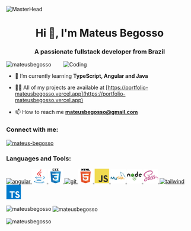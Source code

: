 ![MasterHead](https://media.giphy.com/headers/GitHub/w8ZJLtJbmuph.gif)
<h1 align="center">Hi 👋, I'm Mateus Begosso</h1>
<h3 align="center">A passionate fullstack developer from Brazil</h3>
<img align="right" alt="Coding" width="350" src="https://media.tenor.com/QSb5JWCCpzkAAAAC/typing-eric-cartman.gif">


<p align="left"> <img src="https://komarev.com/ghpvc/?username=mateusbegosso&label=Profile%20views&color=0e75b6&style=flat" alt="mateusbegosso" /> </p>


- 🌱 I’m currently learning **TypeScript, Angular and Java**

- 👨‍💻 All of my projects are available at [https://portfolio-mateusbegosso.vercel.app](https://portfolio-mateusbegosso.vercel.app)

- 📫 How to reach me **mateusbegosso@gmail.com**

<h3 align="left">Connect with me:</h3>
<p align="left">
<a href="https://linkedin.com/in/mateus-begosso" target="blank"><img align="center" src="https://raw.githubusercontent.com/rahuldkjain/github-profile-readme-generator/master/src/images/icons/Social/linked-in-alt.svg" alt="mateus-begosso" height="30" width="40" /></a>
</p>

<h3 align="left">Languages and Tools:</h3>
<p align="left"> <a href="https://angular.io" target="_blank" rel="noreferrer"> <img src="https://angular.io/assets/images/logos/angular/angular.svg" alt="angular" width="40" height="40"/> </a> <a href="https://www.java.com" target="_blank" rel="noreferrer"> <img src="https://raw.githubusercontent.com/devicons/devicon/master/icons/java/java-original.svg" alt="angular" width="40" height="40"/> </a> <a href="https://www.w3schools.com/css/" target="_blank" rel="noreferrer"> <img src="https://raw.githubusercontent.com/devicons/devicon/master/icons/css3/css3-original-wordmark.svg" alt="css3" width="40" height="40"/> </a> <a href="https://git-scm.com/" target="_blank" rel="noreferrer"> <img src="https://www.vectorlogo.zone/logos/git-scm/git-scm-icon.svg" alt="git" width="40" height="40"/> </a> <a href="https://www.w3.org/html/" target="_blank" rel="noreferrer"> <img src="https://raw.githubusercontent.com/devicons/devicon/master/icons/html5/html5-original-wordmark.svg" alt="html5" width="40" height="40"/> </a> <a href="https://developer.mozilla.org/en-US/docs/Web/JavaScript" target="_blank" rel="noreferrer"> <img src="https://raw.githubusercontent.com/devicons/devicon/master/icons/javascript/javascript-original.svg" alt="javascript" width="40" height="40"/> </a> <a href="https://www.mysql.com/" target="_blank" rel="noreferrer"> <img src="https://raw.githubusercontent.com/devicons/devicon/master/icons/mysql/mysql-original-wordmark.svg" alt="mysql" width="40" height="40"/> </a> <a href="https://nodejs.org" target="_blank" rel="noreferrer"> <img src="https://raw.githubusercontent.com/devicons/devicon/master/icons/nodejs/nodejs-original-wordmark.svg" alt="nodejs" width="40" height="40"/> </a> <a href="https://sass-lang.com" target="_blank" rel="noreferrer"> <img src="https://raw.githubusercontent.com/devicons/devicon/master/icons/sass/sass-original.svg" alt="sass" width="40" height="40"/> </a> <a href="https://tailwindcss.com/" target="_blank" rel="noreferrer"> <img src="https://www.vectorlogo.zone/logos/tailwindcss/tailwindcss-icon.svg" alt="tailwind" width="40" height="40"/> </a> <a href="https://www.typescriptlang.org/" target="_blank" rel="noreferrer"> <img src="https://raw.githubusercontent.com/devicons/devicon/master/icons/typescript/typescript-original.svg" alt="typescript" width="40" height="40"/> </a> </p>

<p><img align="left" src="https://github-readme-stats.vercel.app/api/top-langs?username=mateusbegosso&show_icons=true&locale=en&layout=compact" alt="mateusbegosso" /></p>

<p>&nbsp;<img align="center" src="https://github-readme-stats.vercel.app/api?username=mateusbegosso&show_icons=true&locale=en" alt="mateusbegosso" /></p>

<p><img align="center" src="https://github-readme-streak-stats.herokuapp.com/?user=mateusbegosso&" alt="mateusbegosso" /></p>
